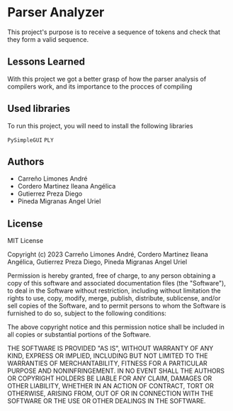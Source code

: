 
# Parser Analyzer

This project's purpose is to receive a sequence of tokens and check that they form a valid sequence.


## Lessons Learned

With this project we got a better grasp of how the parser analysis of compilers work, and its importance to the procces of compiling


## Used libraries

To run this project, you will need to install the following libraries

`PySimpleGUI`
`PLY`



## Authors

- Carreño Limones André
- Cordero Martinez Ileana Angélica  
- Gutierrez Preza Diego
- Pineda Migranas Angel Uriel

## License

MIT License

Copyright (c) 2023 Carreño Limones André, Cordero Martinez Ileana Angélica, Gutierrez Preza Diego, Pineda Migranas Angel Uriel

Permission is hereby granted, free of charge, to any person obtaining a copy
of this software and associated documentation files (the "Software"), to deal
in the Software without restriction, including without limitation the rights
to use, copy, modify, merge, publish, distribute, sublicense, and/or sell
copies of the Software, and to permit persons to whom the Software is
furnished to do so, subject to the following conditions:

The above copyright notice and this permission notice shall be included in all
copies or substantial portions of the Software.

THE SOFTWARE IS PROVIDED "AS IS", WITHOUT WARRANTY OF ANY KIND, EXPRESS OR
IMPLIED, INCLUDING BUT NOT LIMITED TO THE WARRANTIES OF MERCHANTABILITY,
FITNESS FOR A PARTICULAR PURPOSE AND NONINFRINGEMENT. IN NO EVENT SHALL THE
AUTHORS OR COPYRIGHT HOLDERS BE LIABLE FOR ANY CLAIM, DAMAGES OR OTHER
LIABILITY, WHETHER IN AN ACTION OF CONTRACT, TORT OR OTHERWISE, ARISING FROM,
OUT OF OR IN CONNECTION WITH THE SOFTWARE OR THE USE OR OTHER DEALINGS IN THE
SOFTWARE.

